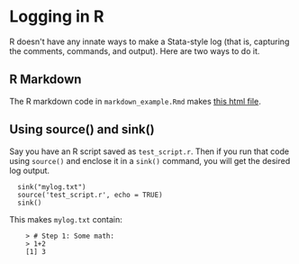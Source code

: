 # Logging in R #

R doesn't have any innate ways to make a Stata-style log (that is, capturing the comments, commands, and output). Here are two ways to do it.

## R Markdown ##

The R markdown code in `markdown_example.Rmd` makes [this html file](https://htmlpreview.github.io/?https://github.com/pithymaxim/teaching/blob/main/Rscraps/logging/markdown_example_output.html). 

## Using source() and sink() ## 

Say you have an R script saved as `test_script.r`. Then if you run that code using `source()` and enclose it in a `sink()` command, you will get the desired log output.

      sink("mylog.txt")
      source('test_script.r', echo = TRUE)
      sink()
      
This makes `mylog.txt` contain:

        > # Step 1: Some math:
        > 1+2
        [1] 3
